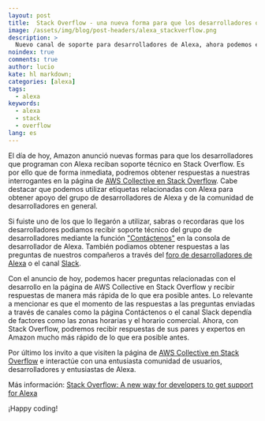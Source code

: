 ```yaml
---
layout: post
title:  Stack Overflow - una nueva forma para que los desarrolladores obtengan soporte para Alexa
image: /assets/img/blog/post-headers/alexa_stackverflow.png
description: >
  Nuevo canal de soporte para desarrolladores de Alexa, ahora podemos encontrar etiquetas y temas específicos de Alexa en AWS Collective en Stack Overflow.
noindex: true
comments: true
author: lucio
kate: hl markdown;
categories: [alexa]
tags:
  - alexa
keywords:
  - alexa
  - stack
  - overflow
lang: es
---
```


El día de hoy, Amazon anunció nuevas formas para que los desarrolladores que programan con Alexa reciban soporte técnico en Stack Overflow. Es por ello que de forma inmediata, podremos obtener respuestas a nuestras interrogantes en la página de [AWS Collective en Stack Overflow](https://stackoverflow.com/collectives/aws). Cabe destacar que podemos utilizar etiquetas relacionadas con Alexa para obtener apoyo del grupo de desarrolladores de Alexa y de la comunidad de desarrolladores en general.

Si fuiste uno de los que lo llegarón a utilizar, sabras o recordaras que los desarrolladores podiamos recibir soporte técnico del grupo de desarrolladores mediante la función ["Contáctenos"](https://developer.amazon.com/alexa/console/contact-us) en la consola de desarrollador de Alexa. También podiamos obtener respuestas a las preguntas de nuestros compañeros a través del [foro de desarrolladores de Alexa](https://forums.developer.amazon.com/spaces/23/index.html) o el canal [Slack](https://alexa.design/slack).

Con el anuncio de hoy, podemos hacer preguntas relacionadas con el desarrollo en la página de AWS Collective en Stack Overflow y recibir respuestas de manera más rápida de lo que era posible antes. Lo relevante a mencionar es que el momento de las respuestas a las preguntas enviadas a través de canales como la página Contáctenos o el canal Slack dependía de factores como las zonas horarias y el horario comercial. Ahora, con Stack Overflow, podremos recibir respuestas de sus pares y expertos en Amazon mucho más rápido de lo que era posible antes.

Por último los invito a que visiten la página de [AWS Collective en Stack Overflow](https://stackoverflow.com/collectives/aws) e interactúe con una entusiasta comunidad de usuarios, desarrolladores y entusiastas de Alexa.

Más información: [Stack Overflow: A new way for developers to get support for Alexa](https://developer.amazon.com/en-US/blogs/alexa/alexa-skills-kit/2023/09/stack-overflow-alexa-october-2023)

¡Happy coding!

